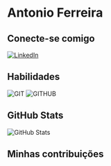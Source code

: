 # Antonio Ferreira

## Conecte-se comigo
[![LinkedIn](https://img.shields.io/badge/LinkedIn-0077B5?style=for-the-badge&logo=linkedin&logoColor=white)](https://www.linkedin.com/in/antonio-ferreira-lima-filho-445024219/)
## Habilidades
![GIT](https://img.shields.io/badge/GIT-0077B?style=for-the-badge&logo=GIT&logoColor=black) ![GITHUB](https://img.shields.io/badge/Github-0077B?style=for-the-badge&logo=GIThub&logoColor=black)
## GitHub Stats
![GitHub Stats](https://github-readme-stats.vercel.app/api?username=Antonionen&theme=transparent&bg_color=000&border_color=30A3DC&show_icons=true&icon_color=30A3DC&title_color=E94D5F&text_color=FFF)
## Minhas contribuições
